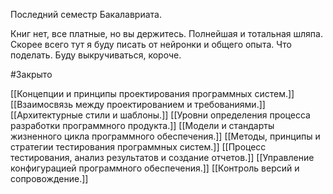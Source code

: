 Последний семестр Бакалавриата.

Книг нет, все платные, но вы держитесь.
Полнейшая и тотальная шляпа. Скорее всего тут я буду писать от нейронки и общего опыта. Что поделать. Буду выкручиваться, короче.

#Закрыто 

[[Концепции и принципы проектирования программных систем.]]
[[Взаимосвязь между проектированием и требованиями.]]
[[Архитектурные стили и шаблоны.]]
[[Уровни определения процесса разработки программного продукта.]]
[[Модели и стандарты жизненного цикла программного обеспечения.]]
[[Методы, принципы и стратегии тестирования программных систем.]]
[[Процесс тестирования, анализ результатов и создание отчетов.]]
[[Управление конфигурацией программного обеспечения.]]
[[Контроль версий и сопровождение.]]
